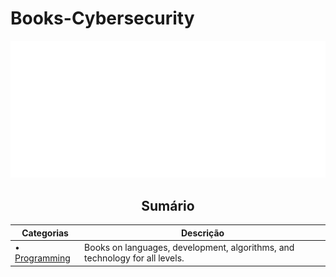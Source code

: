 # Books-Cybersecurity
[![Header](https://github.com/luisfelipesec/Books-Cybersecurity/blob/main/title.png)](https://github.com/luisfelipesec)

<h2 align="center"> Sumário </h2>

| Categorias | Descrição |
|------------|------------|
| • [Programming](#programming) | Books on languages, development, algorithms, and technology for all levels.|
#
